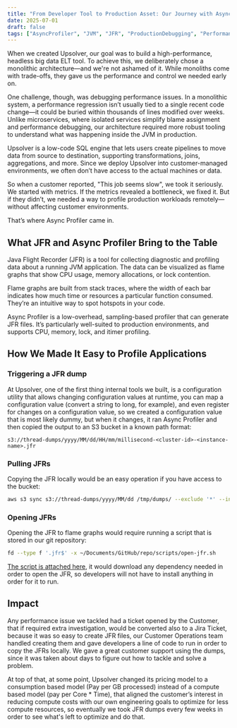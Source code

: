 ```yaml
---
title: "From Developer Tool to Production Asset: Our Journey with Async Profiler"
date: 2025-07-01
draft: false
tags: ["AsyncProfiler", "JVM", "JFR", "ProductionDebugging", "PerformanceEngineering", "Observability"]
---
```


When we created Upsolver, our goal was to build a high-performance, headless big data ELT tool. To achieve this, we deliberately chose a monolithic architecture—and we're not ashamed of it. While monoliths come with trade-offs, they gave us the performance and control we needed early on.

One challenge, though, was debugging performance issues. In a monolithic system, a performance regression isn’t usually tied to a single recent code change—it could be buried within thousands of lines modified over weeks. Unlike microservices, where isolated services simplify blame assignment and performance debugging, our architecture required more robust tooling to understand what was happening inside the JVM in production.

Upsolver is a low-code SQL engine that lets users create pipelines to move data from source to destination, supporting transformations, joins, aggregations, and more. Since we deploy Upsolver into customer-managed environments, we often don’t have access to the actual machines or data.

So when a customer reported, "This job seems slow", we took it seriously. We started with metrics. If the metrics revealed a bottleneck, we fixed it. But if they didn’t, we needed a way to profile production workloads remotely—without affecting customer environments.

That’s where Async Profiler came in.

## What JFR and Async Profiler Bring to the Table
Java Flight Recorder (JFR) is a tool for collecting diagnostic and profiling data about a running JVM application. The data can be visualized as flame graphs that show CPU usage, memory allocations, or lock contention.

Flame graphs are built from stack traces, where the width of each bar indicates how much time or resources a particular function consumed. They’re an intuitive way to spot hotspots in your code.

Async Profiler is a low-overhead, sampling-based profiler that can generate JFR files. It’s particularly well-suited to production environments, and supports CPU, memory, lock, and itimer profiling.

## How We Made It Easy to Profile Applications

### Triggering a JFR dump

At Upsolver, one of the first thing internal tools we built, is a configuration utility
that allows changing configuration values at runtime, you can map a configuration
value (convert a string to long, for example), and even register for changes on a configuration
value, so we created a configuration value that is most likely dummy, but when it changes,
it ran Async Profiler and then copied the output to an S3 bucket in a known path format: 

```s3://thread-dumps/yyyy/MM/dd/HH/mm/millisecond-<cluster-id>-<instance-name>.jfr```

### Pulling JFRs

Copying the JFR locally would be an easy operation if you have access to the bucket:

```bash
aws s3 sync s3://thread-dumps/yyyy/MM/dd /tmp/dumps/ --exclude '*' --include '<cluster_id>'
```

### Opening JFRs

Opening the JFR to flame graphs would require running a script that is stored in our git repository:

```bash
fd --type f '.jfr$' -x ~/Documents/GitHub/repo/scripts/open-jfr.sh
```

[The script is attached here](https://gist.github.com/shanielh/b80c02d4164eeff1c0b979713bdce988), 
it would download any dependency needed in order to open the JFR, 
so developers will not have to install anything in order for it to run.

## Impact

Any performance issue we tackled had a ticket opened by the Customer, that if required
extra investigation, would be converted also to a Jira Ticket, because it was so easy
to create JFR files, our Customer Operations team handled creating them and gave 
developers a line of code to run in order to copy the JFRs locally. We gave a great
customer support using the dumps, since it was taken about days to figure out how
to tackle and solve a problem.

At top of that, at some point, Upsolver changed its pricing model to a consumption based
model (Pay per GB processed) instead of a compute based model (pay per Core * Time),
that aligned the customer’s interest in reducing compute costs with our own engineering 
goals to optimize for less compute resources, so eventually we took JFR dumps every few weeks
in order to see what's left to optimize and do that.